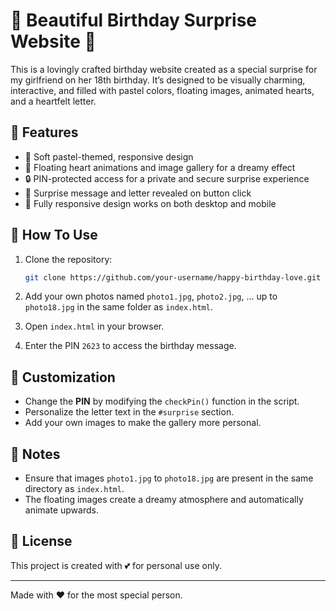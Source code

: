 # 🎉 Beautiful Birthday Surprise Website 🎂

This is a lovingly crafted birthday website created as a special surprise for my girlfriend on her 18th birthday. It’s designed to be visually charming, interactive, and filled with pastel colors, floating images, animated hearts, and a heartfelt letter.

## 💖 Features

- 🌸 Soft pastel-themed, responsive design
- 🎈 Floating heart animations and image gallery for a dreamy effect
- 🔒 PIN-protected access for a private and secure surprise experience
- 🎁 Surprise message and letter revealed on button click
- 📱 Fully responsive design works on both desktop and mobile

## 🚀 How To Use

1. Clone the repository:
    ```bash
    git clone https://github.com/your-username/happy-birthday-love.git
    ```

2. Add your own photos named `photo1.jpg`, `photo2.jpg`, … up to `photo18.jpg` in the same folder as `index.html`.

3. Open `index.html` in your browser.

4. Enter the PIN `2623` to access the birthday message.

## 🎨 Customization

- Change the **PIN** by modifying the `checkPin()` function in the script.
- Personalize the letter text in the `#surprise` section.
- Add your own images to make the gallery more personal.

## 📸 Notes

- Ensure that images `photo1.jpg` to `photo18.jpg` are present in the same directory as `index.html`.
- The floating images create a dreamy atmosphere and automatically animate upwards.

## 💌 License

This project is created with 💕 for personal use only.

---

Made with ❤️ for the most special person.
